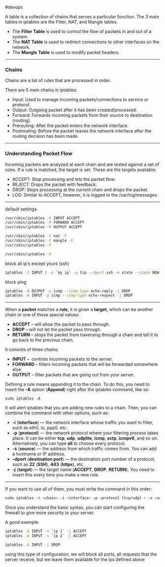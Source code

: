#devops 

A table is a collection of chains that serves a particular function. The 3 main tables in iptables are the Filter, NAT, and Mangle tables.

-   The **Filter Table** is used to control the flow of packets in and out of a system.
-   The **NAT Table** is used to redirect connections to other interfaces on the network.
-   The **Mangle Table** is used to modify packet headers.

---

### Chains

Chains are a list of rules that are processed in order.

There are 5 main chains in iptables:

-   Input: Used to manage incoming packets/connections to service or protocol.
-   Output: Outgoing packet after it has been created/processed.
-   Forward: Forwards incoming packets from their source to destination (routing).
-   Prerouting: After the packet enters the network interface.
-   Postrouting: Before the packet leaves the network interface after the routing decision has been made.

---

### Understanding Packet Flow

Incoming packets are analyzed at each chain and are tested against a set of rules. If a rule is matched, the target is set. These are the targets available:

-   ACCEPT: Stop processing and lets the packet flow.
-   REJECT: Drops the packet with feedback.
-   DROP: Stops processing at the current chain and drops the packet.
-   LOG: Similar to ACCEPT, however, it is logged to the /var/log/messages.

---

default settings.

```bash
/usr/sbin/iptables -P INPUT ACCEPT 
/usr/sbin/iptables -P FORWARD ACCEPT 
/usr/sbin/iptables -P OUTPUT ACCEPT 

/usr/sbin/iptables -t nat -F 
/usr/sbin/iptables -t mangle -F 
/usr/sbin/iptables -F 

/usr/sbin/iptables -X 
```

block all ip's except yours (ssh)

```bash
iptables -I INPUT ! -s `my ip` -p tcp --dport ssh -m state --state NEW,ESTABLISHED,RELATED -j REJECT
```

block ping

```bash
iptables -A OUTPUT -p icmp --icmp-type echo-reply -j DROP 
iptables -A INPUT -p icmp --icmp-type echo-request -j DROP
```

---

When a **packet** matches a **rule**, it is given a **target**, which can be another chain or one of these special values:

-   **ACCEPT** – will allow the packet to pass through.
-   **DROP** – will not let the packet pass through.
-   **RETURN** – stops the packet from traversing through a chain and tell it to go back to the previous chain.

It consists of three chains:

-   **INPUT** –  controls incoming packets to the server.
-   **FORWARD** – filters incoming packets that will be forwarded somewhere else.
-   **OUTPUT** – filter packets that are going out from your server.

Defining a rule means appending it to the chain. To do this, you need to insert the **-A** option (**Append**) right after the iptables command, like so:

`sudo iptables -A`

It will alert iptables that you are adding new rules to a chain. Then, you can combine the command with other options, such as:

-   **-i** (**interface**) — the network interface whose traffic you want to filter, such as eth0, lo, ppp0, etc.
-   **-p** (**protocol**) — the network protocol where your filtering process takes place. It can be either **tcp**, **udp**, **udplite**, **icmp**, **sctp**, **icmpv6**, and so on. Alternatively, you can type **all** to choose every protocol.
-   **-s** (**source**) — the address from which traffic comes from. You can add a hostname or IP address.
-   **–dport** (**destination port**) — the destination port number of a protocol, such as **22** (**SSH**), **443** (**https**), etc.
-   **-j** (**target**) — the target name (**ACCEPT**, **DROP**, **RETURN**). You need to insert this every time you make a new rule.

---

If you want to use all of them, you must write the command in this order:
```bash
sudo iptables -A <chain> -i <interface> -p <protocol (tcp/udp) > -s <source> --dport <port no.>  -j <target>
```


Once you understand the basic syntax, you can start configuring the firewall to give more security to your server.

A good exemple:

```bash
iptables -A INPUT -s `ip 1` -j ACCEPT
iptables -A INPUT -s `ip 2` -j ACCEPT

iptables -A INPUT -j DROP
```
 
using this type of configuration, we will block all ports, all requests that the server receive, but we leave them available for the ips defined above